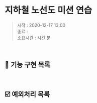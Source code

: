 # 지하철 노선도 미션 연습
> 시작 : 2020-12-17 13:00  
> 종료 :   
> 소요시간 : 시간 분

<br>

## 🎯 기능 구현 목록

<br>

## ☑️ 예외처리 목록
